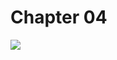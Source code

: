 # Chapter 04

![](https://github.com/mudsut4ke/python-web-app-cicd/actions/workflows/pipeline.yml/badge.svg)
